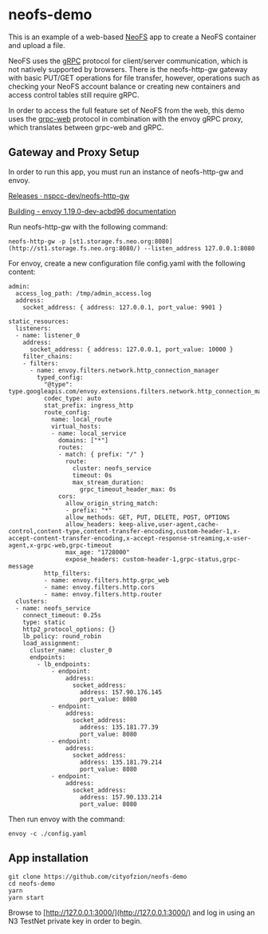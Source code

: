 # neofs-demo

This is an example of a web-based [NeoFS](https://fs.neo.org/) app to create a NeoFS container and upload a file.

NeoFS uses the [gRPC](https://grpc.io/) protocol for client/server communication, which is not natively supported by browsers. There is the neofs-http-gw gateway with basic PUT/GET operations for file transfer, however, operations such as checking your NeoFS account balance or creating new containers and access control tables still require gRPC.

In order to access the full feature set of NeoFS from the web, this demo uses the [grpc-web](https://github.com/grpc/grpc-web) protocol in combination with the envoy gRPC proxy, which translates between grpc-web and gRPC.

## Gateway and Proxy Setup

In order to run this app, you must run an instance of neofs-http-gw and envoy.

[Releases · nspcc-dev/neofs-http-gw](https://github.com/nspcc-dev/neofs-http-gw/releases)

[Building - envoy 1.19.0-dev-acbd96 documentation](https://www.envoyproxy.io/docs/envoy/latest/start/building.html)

Run neofs-http-gw with the following command:

```
neofs-http-gw -p [st1.storage.fs.neo.org:8080](http://st1.storage.fs.neo.org:8080/) --listen_address 127.0.0.1:8080
```

For envoy, create a new configuration file config.yaml with the following content:

```
admin:
  access_log_path: /tmp/admin_access.log
  address:
    socket_address: { address: 127.0.0.1, port_value: 9901 }

static_resources:
  listeners:
  - name: listener_0
    address:
      socket_address: { address: 127.0.0.1, port_value: 10000 }
    filter_chains:
    - filters:
      - name: envoy.filters.network.http_connection_manager
        typed_config:
          "@type": type.googleapis.com/envoy.extensions.filters.network.http_connection_manager.v3.HttpConnectionManager
          codec_type: auto
          stat_prefix: ingress_http
          route_config:
            name: local_route
            virtual_hosts:
            - name: local_service
              domains: ["*"]
              routes:
              - match: { prefix: "/" }
                route:
                  cluster: neofs_service
                  timeout: 0s
                  max_stream_duration:
                    grpc_timeout_header_max: 0s
              cors:
                allow_origin_string_match:
                - prefix: "*"
                allow_methods: GET, PUT, DELETE, POST, OPTIONS
                allow_headers: keep-alive,user-agent,cache-control,content-type,content-transfer-encoding,custom-header-1,x-accept-content-transfer-encoding,x-accept-response-streaming,x-user-agent,x-grpc-web,grpc-timeout
                max_age: "1728000"
                expose_headers: custom-header-1,grpc-status,grpc-message
          http_filters:
          - name: envoy.filters.http.grpc_web
          - name: envoy.filters.http.cors
          - name: envoy.filters.http.router
  clusters:
  - name: neofs_service
    connect_timeout: 0.25s
    type: static
    http2_protocol_options: {}
    lb_policy: round_robin
    load_assignment:
      cluster_name: cluster_0
      endpoints:
        - lb_endpoints:
            - endpoint:
                address:
                  socket_address:
                    address: 157.90.176.145
                    port_value: 8080
            - endpoint:
                address:
                  socket_address:
                    address: 135.181.77.39
                    port_value: 8080
            - endpoint:
                address:
                  socket_address:
                    address: 135.181.79.214
                    port_value: 8080
            - endpoint:
                address:
                  socket_address:
                    address: 157.90.133.214
                    port_value: 8080
```

Then run envoy with the command:

```
envoy -c ./config.yaml
```

## App installation

```
git clone https://github.com/cityofzion/neofs-demo
cd neofs-demo
yarn
yarn start
```

Browse to [http://127.0.0.1:3000/](http://127.0.0.1:3000/) and log in using an N3 TestNet private key in order to begin.